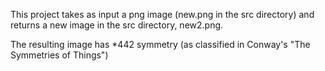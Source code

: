 This project takes as input a png image (new.png in the src directory) and returns a new image in the src directory, new2.png.

The resulting image has *442 symmetry (as classified in Conway's "The Symmetries of Things")
